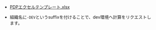 - [PDPエクセルテンプレート.xlsx](https://github.com/tsuchy-gmail/LooigaPDP-FromExcel/files/7127667/PDP.xlsx)

- 組織名に``-DEV``というsuffixを付けることで、dev環境へ計算をリクエストします。
